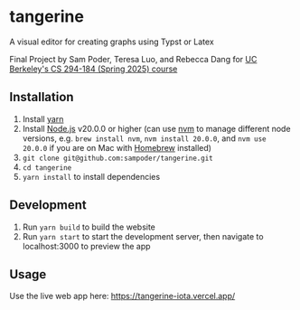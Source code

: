 # tangerine

A visual editor for creating graphs using Typst or Latex

Final Project by Sam Poder, Teresa Luo, and Rebecca Dang for [UC Berkeley's CS 294-184 (Spring 2025) course](https://schasins.com/cs294-usable-programming-2025/)

## Installation

1. Install [yarn](https://classic.yarnpkg.com/lang/en/docs/install/)
2. Install [Node.js](https://nodejs.org/en) v20.0.0 or higher (can use [nvm](https://github.com/nvm-sh/nvm) to manage different node versions, e.g. `brew install nvm`, `nvm install 20.0.0`, and `nvm use 20.0.0` if you are on Mac with [Homebrew](https://brew.sh) installed)
3. `git clone git@github.com:sampoder/tangerine.git`
4. `cd tangerine`
5. `yarn install` to install dependencies

## Development

1. Run `yarn build` to build the website
2. Run `yarn start` to start the development server, then navigate to localhost:3000 to preview the app

## Usage

Use the live web app here: https://tangerine-iota.vercel.app/

